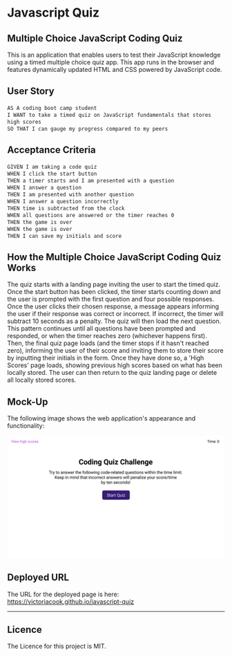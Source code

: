 # Javascript Quiz

## Multiple Choice JavaScript Coding Quiz

This is an application that enables users to test their JavaScript knowledge using a timed multiple choice quiz app. This app runs in the browser and features dynamically updated HTML and CSS powered by JavaScript code.

## User Story

```
AS A coding boot camp student
I WANT to take a timed quiz on JavaScript fundamentals that stores high scores
SO THAT I can gauge my progress compared to my peers
```

## Acceptance Criteria

```
GIVEN I am taking a code quiz
WHEN I click the start button
THEN a timer starts and I am presented with a question
WHEN I answer a question
THEN I am presented with another question
WHEN I answer a question incorrectly
THEN time is subtracted from the clock
WHEN all questions are answered or the timer reaches 0
THEN the game is over
WHEN the game is over
THEN I can save my initials and score
```

## How the Multiple Choice JavaScript Coding Quiz Works

The quiz starts with a landing page inviting the user to start the timed quiz. Once the start button has been clicked, the timer starts counting down and the user is prompted with the first question and four possible responses. Once the user clicks their chosen response, a message appears informing the user if their response was correct or incorrect. If incorrect, the timer will subtract 10 seconds as a penalty. The quiz will then load the next question. This pattern continues until all questions have been prompted and responded, or when the timer reaches zero (whichever happens first). Then, the final quiz page loads (and the timer stops if it hasn't reached zero), informing the user of their score and inviting them to store their score by inputting their initials in the form. Once they have done so, a 'High Scores' page loads, showing previous high scores based on what has been locally stored. The user can then return to the quiz landing page or delete all locally stored scores.

## Mock-Up

The following image shows the web application's appearance and functionality:

![The Multiple Choice JavaScript Quiz app displays a purple button to "Start Quiz".](./assets/04-web-apis-homework-demo.gif)

## Deployed URL

The URL for the deployed page is here: https://victoriacook.github.io/javascript-quiz

---

## Licence

The Licence for this project is MIT.